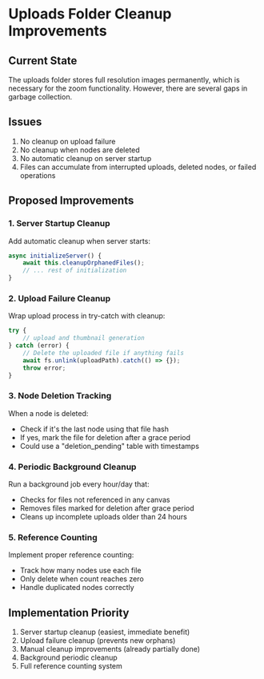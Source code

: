 # Uploads Folder Cleanup Improvements

## Current State
The uploads folder stores full resolution images permanently, which is necessary for the zoom functionality. However, there are several gaps in garbage collection.

## Issues
1. No cleanup on upload failure
2. No cleanup when nodes are deleted
3. No automatic cleanup on server startup
4. Files can accumulate from interrupted uploads, deleted nodes, or failed operations

## Proposed Improvements

### 1. Server Startup Cleanup
Add automatic cleanup when server starts:
```javascript
async initializeServer() {
    await this.cleanupOrphanedFiles();
    // ... rest of initialization
}
```

### 2. Upload Failure Cleanup
Wrap upload process in try-catch with cleanup:
```javascript
try {
    // upload and thumbnail generation
} catch (error) {
    // Delete the uploaded file if anything fails
    await fs.unlink(uploadPath).catch(() => {});
    throw error;
}
```

### 3. Node Deletion Tracking
When a node is deleted:
- Check if it's the last node using that file hash
- If yes, mark the file for deletion after a grace period
- Could use a "deletion_pending" table with timestamps

### 4. Periodic Background Cleanup
Run a background job every hour/day that:
- Checks for files not referenced in any canvas
- Removes files marked for deletion after grace period
- Cleans up incomplete uploads older than 24 hours

### 5. Reference Counting
Implement proper reference counting:
- Track how many nodes use each file
- Only delete when count reaches zero
- Handle duplicated nodes correctly

## Implementation Priority
1. Server startup cleanup (easiest, immediate benefit)
2. Upload failure cleanup (prevents new orphans)
3. Manual cleanup improvements (already partially done)
4. Background periodic cleanup
5. Full reference counting system
